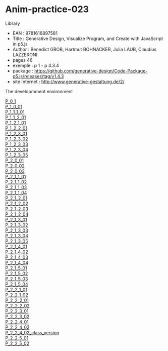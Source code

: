# Anim-practice-023

Library 
- EAN : 9781616897581
- Title : Generative Design, Visualize Program, and Create with JavaScript in p5.js
- Author : Benedict GROB, Hartmut BOHNACKER, Julia LAUB, Claudius LAZZERONI
- pages 46
- exemple : p 1 - p 4.3.4
- package : https://github.com/generative-design/Code-Package-p5.js/releases/tag/v1.4.3
- site Internet : http://www.generative-gestaltung.de/2/

The developmment environment

[P_0_1](library/9781616897581/P_0_1.html)   <br>
[P_1_0_01](library/9781616897581/01_P/P_1_0_01/) <br>
[P_1_1_1_01](library/9781616897581/01_P/P_1_1_1_01/) <br>
[P_1_1_2_01](library/9781616897581/01_P/P_1_1_2_01/) <br>
[P_1_2_1_01](library/9781616897581/01_P/P_1_2_1_01/) <br>
[P_1_2_2_01](library/9781616897581/01_P/P_1_2_2_01/) <br>
[P_1_2_3_01](library/9781616897581/01_P/P_1_2_3_01/) <br>
[P_1_2_3_02](library/9781616897581/01_P/P_1_2_3_02/) <br>
[P_1_2_3_03](library/9781616897581/01_P/P_1_2_3_03/) <br>
[P_1_2_3_04](library/9781616897581/01_P/P_1_2_3_04/) <br>
[P_1_2_3_05](library/9781616897581/01_P/P_1_2_3_05/) <br>
[P_2_0_01](library/9781616897581/01_P/P_2_0_01/) <br>
[P_2_0_02](library/9781616897581/01_P/P_2_0_02/) <br>
[P_2_0_03](library/9781616897581/01_P/P_2_0_03/) <br>
[P_2_1_1_01](library/9781616897581/01_P/P_2_1_1_01/) <br>
[P_2_1_1_02](library/9781616897581/01_P/P_2_1_1_02/) <br>
[P_2_1_1_03](library/9781616897581/01_P/P_2_1_1_03/) <br>
[P_2_1_1_04](library/9781616897581/01_P/P_2_1_1_04/) <br>
[P_2_1_2_01](library/9781616897581/01_P/P_2_1_2_01/) <br>
[P_2_1_2_02](library/9781616897581/01_P/P_2_1_2_02/) <br>
[P_2_1_2_03](library/9781616897581/01_P/P_2_1_2_03/) <br>
[P_2_1_2_04](library/9781616897581/01_P/P_2_1_2_04/) <br>
[P_2_1_3_01](library/9781616897581/01_P/P_2_1_3_01/) <br>
[P_2_1_3_02](library/9781616897581/01_P/P_2_1_3_02/) <br>
[P_2_1_3_03](library/9781616897581/01_P/P_2_1_3_03/) <br>
[P_2_1_3_04](library/9781616897581/01_P/P_2_1_3_04/) <br>
[P_2_1_3_05](library/9781616897581/01_P/P_2_1_3_05/) <br>
[P_2_1_4_01](library/9781616897581/01_P/P_2_1_4_01/) <br>
[P_2_1_4_02](library/9781616897581/01_P/P_2_1_4_02/) <br>
[P_2_1_4_03](library/9781616897581/01_P/P_2_1_4_03/) <br>
[P_2_1_4_04](library/9781616897581/01_P/P_2_1_4_04/) <br>
[P_2_1_5_01](library/9781616897581/01_P/P_2_1_5_01/) <br>
[P_2_1_5_02](library/9781616897581/01_P/P_2_1_5_02/) <br>
[P_2_1_5_03](library/9781616897581/01_P/P_2_1_5_03/) <br>
[P_2_1_5_04](library/9781616897581/01_P/P_2_1_5_04/) <br>
[P_2_2_1_01](library/9781616897581/01_P/P_2_2_1_01/) <br>
[P_2_2_1_02](library/9781616897581/01_P/P_2_2_1_02/) <br>
[P_2_2_2_01](library/9781616897581/01_P/P_2_2_2_01/) <br>
[P_2_2_2_02](library/9781616897581/01_P/P_2_2_2_02/) <br>
[P_2_2_3_01](library/9781616897581/01_P/P_2_2_3_01/) <br>
[P_2_2_3_02](library/9781616897581/01_P/P_2_2_3_02/) <br>
[P_2_2_4_01](library/9781616897581/01_P/P_2_2_4_01/) <br>
[P_2_2_4_02](library/9781616897581/01_P/P_2_2_4_02/) <br>
[P_2_2_4_02_class_version](library/9781616897581/01_P/P_2_2_4_02_class_version/) <br>
[P_2_2_5_01](library/9781616897581/01_P/P_2_2_5_01/) <br>
[P_2_2_5_02](library/9781616897581/01_P/P_2_2_5_02/) <br>
